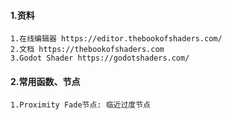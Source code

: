 #### 1.资料
    1.在线编辑器 https://editor.thebookofshaders.com/
    2.文档 https://thebookofshaders.com
    3.Godot Shader https://godotshaders.com/

#### 2.常用函数、节点
    1.Proximity Fade节点: 临近过度节点
